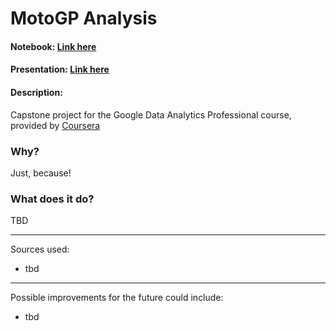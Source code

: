 # MotoGP Analysis
#### Notebook: [Link here](<URL HERE>)
#### Presentation: [Link here](<URL HERE>)
#### Description:
Capstone project for the Google Data Analytics Professional course, provided by [Coursera](https://www.coursera.org/professional-certificates/google-data-analytics)

### Why?
Just, because!

### What does it do?
TBD

----------
Sources used:
- tbd

---------
Possible improvements for the future could include:
- tbd